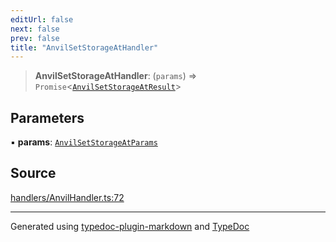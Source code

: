 ```yaml
---
editUrl: false
next: false
prev: false
title: "AnvilSetStorageAtHandler"
---
```


> **AnvilSetStorageAtHandler**: (`params`) => `Promise`\<[`AnvilSetStorageAtResult`](/generated/type-aliases/anvilsetstorageatresult/)\>

## Parameters

▪ **params**: [`AnvilSetStorageAtParams`](/generated/type-aliases/anvilsetstorageatparams/)

## Source

[handlers/AnvilHandler.ts:72](https://github.com/evmts/tevm-monorepo/blob/main/vm/api/src/handlers/AnvilHandler.ts#L72)

***
Generated using [typedoc-plugin-markdown](https://www.npmjs.com/package/typedoc-plugin-markdown) and [TypeDoc](https://typedoc.org/)
